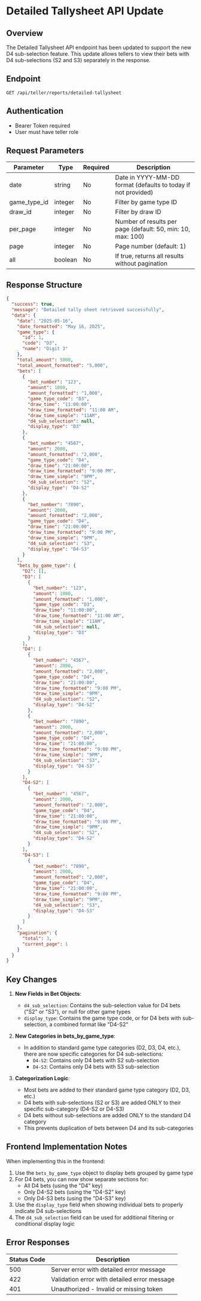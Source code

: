 # Detailed Tallysheet API Update

## Overview
The Detailed Tallysheet API endpoint has been updated to support the new D4 sub-selection feature. This update allows tellers to view their bets with D4 sub-selections (S2 and S3) separately in the response.

## Endpoint

```
GET /api/teller/reports/detailed-tallysheet
```

## Authentication
- Bearer Token required
- User must have teller role

## Request Parameters

| Parameter    | Type    | Required | Description                                                |
|--------------|---------|----------|------------------------------------------------------------|
| date         | string  | No       | Date in YYYY-MM-DD format (defaults to today if not provided) |
| game_type_id | integer | No       | Filter by game type ID                                     |
| draw_id      | integer | No       | Filter by draw ID                                          |
| per_page     | integer | No       | Number of results per page (default: 50, min: 10, max: 100)|
| page         | integer | No       | Page number (default: 1)                                   |
| all          | boolean | No       | If true, returns all results without pagination            |

## Response Structure

```json
{
  "success": true,
  "message": "Detailed tally sheet retrieved successfully",
  "data": {
    "date": "2025-05-16",
    "date_formatted": "May 16, 2025",
    "game_type": {
      "id": 1,
      "code": "D3",
      "name": "Digit 3"
    },
    "total_amount": 5000,
    "total_amount_formatted": "5,000",
    "bets": [
      {
        "bet_number": "123",
        "amount": 1000,
        "amount_formatted": "1,000",
        "game_type_code": "D3",
        "draw_time": "11:00:00",
        "draw_time_formatted": "11:00 AM",
        "draw_time_simple": "11AM",
        "d4_sub_selection": null,
        "display_type": "D3"
      },
      {
        "bet_number": "4567",
        "amount": 2000,
        "amount_formatted": "2,000",
        "game_type_code": "D4",
        "draw_time": "21:00:00",
        "draw_time_formatted": "9:00 PM",
        "draw_time_simple": "9PM",
        "d4_sub_selection": "S2",
        "display_type": "D4-S2"
      },
      {
        "bet_number": "7890",
        "amount": 2000,
        "amount_formatted": "2,000",
        "game_type_code": "D4",
        "draw_time": "21:00:00",
        "draw_time_formatted": "9:00 PM",
        "draw_time_simple": "9PM",
        "d4_sub_selection": "S3",
        "display_type": "D4-S3"
      }
    ],
    "bets_by_game_type": {
      "D2": [],
      "D3": [
        {
          "bet_number": "123",
          "amount": 1000,
          "amount_formatted": "1,000",
          "game_type_code": "D3",
          "draw_time": "11:00:00",
          "draw_time_formatted": "11:00 AM",
          "draw_time_simple": "11AM",
          "d4_sub_selection": null,
          "display_type": "D3"
        }
      ],
      "D4": [
        {
          "bet_number": "4567",
          "amount": 2000,
          "amount_formatted": "2,000",
          "game_type_code": "D4",
          "draw_time": "21:00:00",
          "draw_time_formatted": "9:00 PM",
          "draw_time_simple": "9PM",
          "d4_sub_selection": "S2",
          "display_type": "D4-S2"
        },
        {
          "bet_number": "7890",
          "amount": 2000,
          "amount_formatted": "2,000",
          "game_type_code": "D4",
          "draw_time": "21:00:00",
          "draw_time_formatted": "9:00 PM",
          "draw_time_simple": "9PM",
          "d4_sub_selection": "S3",
          "display_type": "D4-S3"
        }
      ],
      "D4-S2": [
        {
          "bet_number": "4567",
          "amount": 2000,
          "amount_formatted": "2,000",
          "game_type_code": "D4",
          "draw_time": "21:00:00",
          "draw_time_formatted": "9:00 PM",
          "draw_time_simple": "9PM",
          "d4_sub_selection": "S2",
          "display_type": "D4-S2"
        }
      ],
      "D4-S3": [
        {
          "bet_number": "7890",
          "amount": 2000,
          "amount_formatted": "2,000",
          "game_type_code": "D4",
          "draw_time": "21:00:00",
          "draw_time_formatted": "9:00 PM",
          "draw_time_simple": "9PM",
          "d4_sub_selection": "S3",
          "display_type": "D4-S3"
        }
      ]
    },
    "pagination": {
      "total": 3,
      "current_page": 1
    }
  }
}
```

## Key Changes

1. **New Fields in Bet Objects**:
   - `d4_sub_selection`: Contains the sub-selection value for D4 bets ("S2" or "S3"), or null for other game types
   - `display_type`: Contains the game type code, or for D4 bets with sub-selection, a combined format like "D4-S2"

2. **New Categories in bets_by_game_type**:
   - In addition to standard game type categories (D2, D3, D4, etc.), there are now specific categories for D4 sub-selections:
     - `D4-S2`: Contains only D4 bets with S2 sub-selection
     - `D4-S3`: Contains only D4 bets with S3 sub-selection

3. **Categorization Logic**:
   - Most bets are added to their standard game type category (D2, D3, etc.)
   - D4 bets with sub-selections (S2 or S3) are added ONLY to their specific sub-category (D4-S2 or D4-S3)
   - D4 bets without sub-selections are added ONLY to the standard D4 category
   - This prevents duplication of bets between D4 and its sub-categories

## Frontend Implementation Notes

When implementing this in the frontend:

1. Use the `bets_by_game_type` object to display bets grouped by game type
2. For D4 bets, you can now show separate sections for:
   - All D4 bets (using the "D4" key)
   - Only D4-S2 bets (using the "D4-S2" key)
   - Only D4-S3 bets (using the "D4-S3" key)
3. Use the `display_type` field when showing individual bets to properly indicate D4 sub-selections
4. The `d4_sub_selection` field can be used for additional filtering or conditional display logic

## Error Responses

| Status Code | Description                                  |
|-------------|----------------------------------------------|
| 500         | Server error with detailed error message     |
| 422         | Validation error with detailed error message |
| 401         | Unauthorized - Invalid or missing token      |
